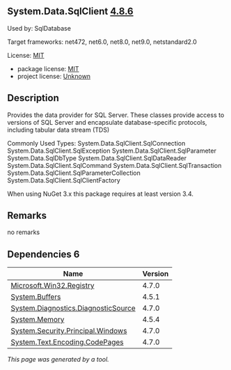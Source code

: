 System.Data.SqlClient [4.8.6](https://www.nuget.org/packages/System.Data.SqlClient/4.8.6)
--------------------

Used by: SqlDatabase

Target frameworks: net472, net6.0, net8.0, net9.0, netstandard2.0

License: [MIT](../../../../licenses/mit) 

- package license: [MIT](https://licenses.nuget.org/MIT) 
- project license: [Unknown](https://github.com/dotnet/corefx) 

Description
-----------
Provides the data provider for SQL Server. These classes provide access to versions of SQL Server and encapsulate database-specific protocols, including tabular data stream (TDS)

Commonly Used Types:
System.Data.SqlClient.SqlConnection
System.Data.SqlClient.SqlException
System.Data.SqlClient.SqlParameter
System.Data.SqlDbType
System.Data.SqlClient.SqlDataReader
System.Data.SqlClient.SqlCommand
System.Data.SqlClient.SqlTransaction
System.Data.SqlClient.SqlParameterCollection
System.Data.SqlClient.SqlClientFactory
 
When using NuGet 3.x this package requires at least version 3.4.

Remarks
-----------
no remarks


Dependencies 6
-----------

|Name|Version|
|----------|:----|
|[Microsoft.Win32.Registry](../../../../packages/nuget.org/microsoft.win32.registry/4.7.0)|4.7.0|
|[System.Buffers](../../../../packages/nuget.org/system.buffers/4.5.1)|4.5.1|
|[System.Diagnostics.DiagnosticSource](../../../../packages/nuget.org/system.diagnostics.diagnosticsource/4.7.0)|4.7.0|
|[System.Memory](../../../../packages/nuget.org/system.memory/4.5.4)|4.5.4|
|[System.Security.Principal.Windows](../../../../packages/nuget.org/system.security.principal.windows/4.7.0)|4.7.0|
|[System.Text.Encoding.CodePages](../../../../packages/nuget.org/system.text.encoding.codepages/4.7.0)|4.7.0|

*This page was generated by a tool.*